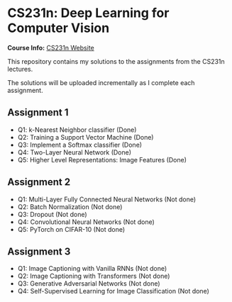 # CS231n: Deep Learning for Computer Vision

**Course Info:** [CS231n Website](https://cs231n.stanford.edu/)

This repository contains my solutions to the assignments from the CS231n lectures.

The solutions will be uploaded incrementally as I complete each assignment.

## Assignment 1

- Q1: k-Nearest Neighbor classifier (Done)
- Q2: Training a Support Vector Machine (Done)
- Q3: Implement a Softmax classifier (Done)
- Q4: Two-Layer Neural Network (Done)
- Q5: Higher Level Representations: Image Features (Done)

## Assignment 2

- Q1: Multi-Layer Fully Connected Neural Networks (Not done)
- Q2: Batch Normalization (Not done)
- Q3: Dropout (Not done)
- Q4: Convolutional Neural Networks (Not done)
- Q5: PyTorch on CIFAR-10 (Not done)

## Assignment 3

- Q1: Image Captioning with Vanilla RNNs (Not done)
- Q2: Image Captioning with Transformers (Not done)
- Q3: Generative Adversarial Networks (Not done)
- Q4: Self-Supervised Learning for Image Classification (Not done)

